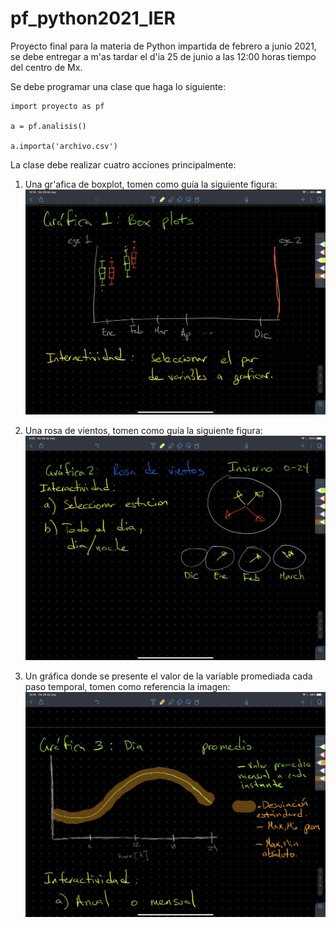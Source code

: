 # pf_python2021_IER
Proyecto final para la materia de Python impartida de febrero a junio 2021,
se debe entregar a m'as tardar el d'ia 25 de junio a las 12:00 horas tiempo
del centro de Mx.

Se debe programar una clase que haga lo siguiente:

```
import proyecto as pf

a = pf.analisis()

a.importa('archivo.csv')
```

La clase debe realizar cuatro acciones principalmente:

1. Una gr'afica de boxplot, tomen como guía la siguiente figura:
![Boxplot](img/boxplot.png)


2. Una rosa de vientos, tomen como guía la siguiente figura:
![Rosa de viento](img/rosa_vientos.png)


3. Un gráfica donde se presente el valor de la variable promediada cada paso
temporal, tomen como referencia la imagen:
![Rosa de viento](img/promedio_horario.png)
